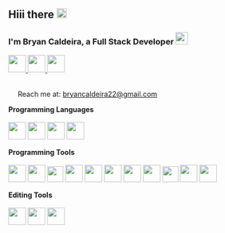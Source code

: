 ## Hiii there <img height="20" src="https://img.icons8.com/flat_round/64/000000/ok-hand.png"/>
### I'm Bryan Caldeira, a Full Stack Developer <img height="25" src="https://img.icons8.com/pastel-glyph/100/000000/source-code--v3.png"/>

<a href="https://twitter.com/bryan_caldeira">
  <img height="35" src="https://img.icons8.com/fluent/48/000000/twitter.png"/>
</a>

<a href="https://www.linkedin.com/in/bryan-caldeira">
  <img height="35" src="https://img.icons8.com/fluent/48/000000/linkedin.png"/>
</a>

<a href="https://www.instagram.com/bryan.caldeira">
  <img height="35" src="https://img.icons8.com/fluent/48/000000/instagram-new.png"/>
</a>

<br />
<br />

<img height="15" src="https://img.icons8.com/cute-clipart/64/000000/email.png"/> Reach me at: <a href="mailto:bryancaldeira22@gmail.com">bryancaldeira22@gmail.com</a>
<br />

**Programming Languages** <br /><br />
<img height="35" src="https://img.icons8.com/color/48/000000/python.png"/>
<img height="35" src="https://img.icons8.com/color/48/000000/java-coffee-cup-logo.png"/>
<img height="35" src="https://img.icons8.com/color/48/000000/javascript.png"/>
<img height="35" src="https://img.icons8.com/color/48/000000/c-programming.png"/>

**Programming Tools** <br /><br />
<img height="35" src="https://img.icons8.com/color/48/000000/git.png"/>
<img height="35" src="https://img.icons8.com/color/48/000000/arduino.png"/>
<img height="32" src="https://netbeans.apache.org/images/apache-netbeans.svg"/>
<img height="35" src="https://img.icons8.com/fluent/48/000000/visual-studio-code-2019.png"/>
<img height="35" src="https://www.spyder-ide.org/static/images/spyder-logo.svg"/>
<img height="35" src="https://jupyter.org/assets/main-logo.svg"/>
<img height="35" src="https://img.icons8.com/color/48/000000/intellij-idea.png"/>
<img height="35" src="https://img.icons8.com/color/48/000000/pycharm.png"/>
<img height="32" src="https://img.icons8.com/ios/50/000000/atom-editor.png"/>
<img height="35" src="https://img.icons8.com/color/48/000000/sublime-text.png"/>
<img height="35" src="https://img.icons8.com/fluent/48/000000/console.png"/>

**Editing Tools** <br /><br />
<img height="35" src="https://img.icons8.com/fluent/48/000000/adobe-photoshop.png"/>
<img height="35" src="https://img.icons8.com/color/48/000000/adobe-after-effects.png"/>
<img height="35" src="https://img.icons8.com/color/48/000000/adobe-xd.png"/>






